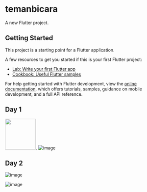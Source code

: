 # temanbicara

A new Flutter project.

## Getting Started

This project is a starting point for a Flutter application.

A few resources to get you started if this is your first Flutter project:

- [Lab: Write your first Flutter app](https://docs.flutter.dev/get-started/codelab)
- [Cookbook: Useful Flutter samples](https://docs.flutter.dev/cookbook)

For help getting started with Flutter development, view the
[online documentation](https://docs.flutter.dev/), which offers tutorials,
samples, guidance on mobile development, and a full API reference.

## Day 1
<img src="https://github.com/user-attachments/assets/675fcf20-99ae-438a-81f1-cc4ea8b5bcbd" width="100" height="100"/>.
![image](https://github.com/user-attachments/assets/675fcf20-99ae-438a-81f1-cc4ea8b5bcbd)

## Day 2
![image](https://github.com/user-attachments/assets/2040c3c0-4a22-4ce7-85b7-7b33b43d5193)

![image](https://github.com/user-attachments/assets/76d681de-0dfc-41ab-84eb-95891b748947)

